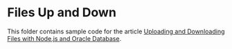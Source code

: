 # Files Up and Down

This folder contains sample code for the article [Uploading and Downloading Files with Node.js and Oracle Database](https://dzone.com/articles/intro-to-series-on-uploading-and-downloading-files).
